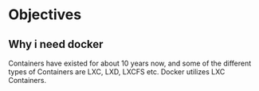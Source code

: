 # Objectives
## Why i need docker 

Containers have existed for about 10 years now, and some of the different types of Containers are LXC, LXD, LXCFS etc. Docker utilizes LXC Containers. 

